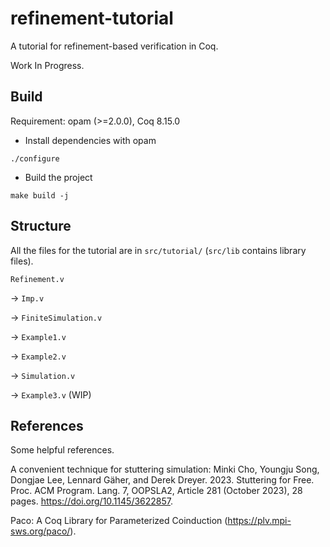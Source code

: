 # refinement-tutorial
A tutorial for refinement-based verification in Coq.

Work In Progress.

## Build
Requirement: opam (>=2.0.0), Coq 8.15.0
- Install dependencies with opam
```
./configure
```
- Build the project
```
make build -j
```

## Structure
All the files for the tutorial are in `src/tutorial/` (`src/lib` contains library files).

`Refinement.v`

-> `Imp.v`

-> `FiniteSimulation.v`

-> `Example1.v`

-> `Example2.v`

-> `Simulation.v`

-> `Example3.v` (WIP)

## References
Some helpful references.

A convenient technique for stuttering simulation:
Minki Cho, Youngju Song, Dongjae Lee, Lennard Gäher, and Derek Dreyer. 2023. Stuttering for Free. Proc. ACM Program. Lang. 7, OOPSLA2, Article 281 (October 2023), 28 pages. https://doi.org/10.1145/3622857.

Paco: A Coq Library for Parameterized Coinduction (https://plv.mpi-sws.org/paco/).
